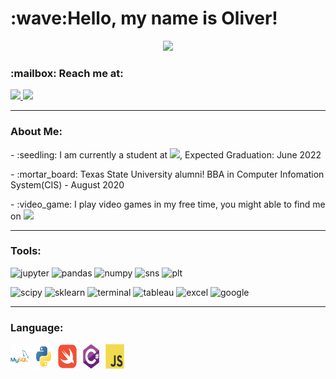 <h1>:wave:Hello, my name is Oliver!</h1>
<div id="header" align="center">
    <img src="https://media.giphy.com/media/M9gbBd9nbDrOTu1Mqx/giphy.gif"width="150">
</div>

<h3>:mailbox: Reach me at:</h3>

<div id="badge">
    <a href = "www.linkedin.com/in/oliver-ton">
         <img src="https://img.shields.io/badge/LinkedIn-blue?logo=linkedin&logoColor=white">
    </a>
    <a href= mailto: oliver.ton75@gmail.com>
        <img src="https://img.shields.io/badge/Gmail-D14836?logo=gmail&logoColor=white">
    </a>
</div>

---

<h3 align="left"> About Me: </h3>
<p>
- :seedling: I am currently a student at <a href ="https://codeup.com"><img src="https://img.shields.io/badge/Codeup-green?logo=Codeup&logoColor=white"></a>, Expected Graduation: June 2022
</p>
<p>
- :mortar_board: Texas State University alumni! BBA in Computer Infomation System(CIS) - August 2020
</p>
<p>
- :video_game: I play video games in my free time, you might able to find me on <img src="https://img.shields.io/badge/Steam-blue?logo=Steam&logoColor=white">
</p>

---

<h3 align="left">Tools:</h3>

![jupyter](https://img.shields.io/badge/-Jupyter_Lab-818589?style=for-the-badge&logo=jupyter&logoColor=orange) 
![pandas](https://img.shields.io/badge/-Pandas-321637?style=for-the-badge&logo=pandas&logoColor=white) 
![numpy](https://img.shields.io/badge/-NumPy-5092e4?style=for-the-badge&logo=numpy&logoColor=D4EFEB) 
![sns](https://seaborn.pydata.org/_images/logo-mark-lightbg.svg)
![plt](https://img.shields.io/badge/-Matplotlib-095090?style=for-the-badge&logo=matplotlib&logoColor=D4EFEB)

![scipy](https://img.shields.io/badge/-SciPy-094e8b?style=for-the-badge&logo=scipy&logoColor=white) 
![sklearn](https://img.shields.io/badge/-SciKit--Learn-dc900e?style=for-the-badge&logo=scikit-learn&logoColor=white) ![terminal](https://img.shields.io/badge/-Terminal-black?style=for-the-badge&logo=apple&logoColor=white) ![tableau](https://img.shields.io/badge/-Tableau-blue?style=for-the-badge&logo=tableau&logoColor=white) ![excel](https://img.shields.io/badge/-Excel-green?style=for-the-badge&logo=microsoft-excel&logoColor=white) ![google](https://img.shields.io/badge/-Google_Sheets-darkgreen?style=for-the-badge&logo=googlesheets&logoColor=white)  

---

<h3 align="left">Language:</h3>
<div>
    <img src="https://github.com/devicons/devicon/blob/master/icons/mysql/mysql-original-wordmark.svg" title="MySQL"  alt="MySQL" width="30" height="40"/>&nbsp;
    <img src="https://github.com/devicons/devicon/blob/master/icons/python/python-original.svg" title="Python" alt="Python" width="30" height="40"/>&nbsp;
    <img src="https://github.com/devicons/devicon/blob/master/icons/swift/swift-original.svg" title="Swift" alt="Swift" width="30" height="40"/>&nbsp;
    <img src="https://github.com/devicons/devicon/blob/master/icons/csharp/csharp-original.svg" title="C#" alt="C#" width="30" height="40"/>&nbsp;
    <img src="https://github.com/devicons/devicon/blob/master/icons/javascript/javascript-original.svg" title="JavaScript" alt="JavaScript" width="30" height="40"/>&nbsp;
</div>
